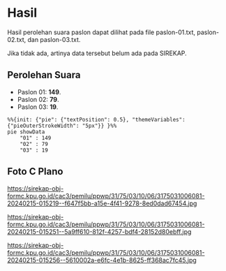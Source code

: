 # Hasil

Hasil perolehan suara paslon dapat dilihat pada file paslon-01.txt, paslon-02.txt, dan paslon-03.txt.

Jika tidak ada, artinya data tersebut belum ada pada SIREKAP.

## Perolehan Suara

 * Paslon 01: **149**.
 * Paslon 02: **79**.
 * Paslon 03: **19**.

```mermaid
%%{init: {"pie": {"textPosition": 0.5}, "themeVariables": {"pieOuterStrokeWidth": "5px"}} }%%
pie showData
    "01" : 149
    "02" : 79
    "03" : 19
```
## Foto C Plano

https://sirekap-obj-formc.kpu.go.id/cac3/pemilu/ppwp/31/75/03/10/06/3175031006081-20240215-015219--f647f5bb-a15e-4f41-9278-8ed0dad67454.jpg

https://sirekap-obj-formc.kpu.go.id/cac3/pemilu/ppwp/31/75/03/10/06/3175031006081-20240215-015251--5a9ff610-812f-4257-bdf4-28152d80ebff.jpg

https://sirekap-obj-formc.kpu.go.id/cac3/pemilu/ppwp/31/75/03/10/06/3175031006081-20240215-015256--5610002a-e6fc-4e1b-8625-ff368ac7fc45.jpg
